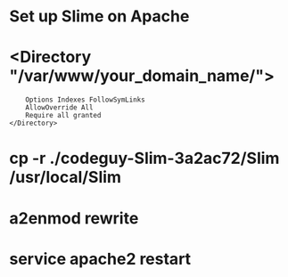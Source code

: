 # Set up Slime on Apache
#   <Directory "/var/www/your_domain_name/">
        Options Indexes FollowSymLinks
        AllowOverride All
        Require all granted
    </Directory>
    
 # cp -r ./codeguy-Slim-3a2ac72/Slim /usr/local/Slim
 # a2enmod rewrite
 # service apache2 restart
 
    

